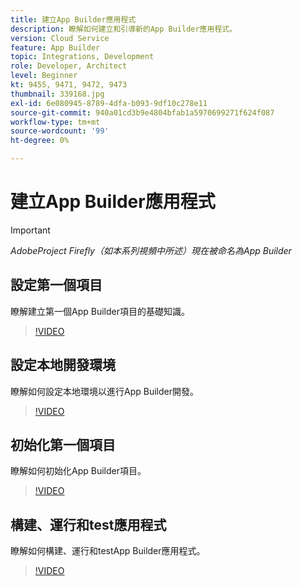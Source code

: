```yaml
---
title: 建立App Builder應用程式
description: 瞭解如何建立和引導新的App Builder應用程式。
version: Cloud Service
feature: App Builder
topic: Integrations, Development
role: Developer, Architect
level: Beginner
kt: 9455, 9471, 9472, 9473
thumbnail: 339168.jpg
exl-id: 6e080945-8789-4dfa-b093-9df10c278e11
source-git-commit: 940a01cd3b9e4804bfab1a5970699271f624f087
workflow-type: tm+mt
source-wordcount: '99'
ht-degree: 0%

---
```


# 建立App Builder應用程式

>[!IMPORTANT]
>
> _AdobeProject Firefly（如本系列視頻中所述）現在被命名為App Builder_

## 設定第一個項目

瞭解建立第一個App Builder項目的基礎知識。

>[!VIDEO](https://video.tv.adobe.com/v/339168/?quality=12&learn=on)

## 設定本地開發環境

瞭解如何設定本地環境以進行App Builder開發。

>[!VIDEO](https://video.tv.adobe.com/v/339169/?quality=12&learn=on)

## 初始化第一個項目

瞭解如何初始化App Builder項目。

>[!VIDEO](https://video.tv.adobe.com/v/339170/?quality=12&learn=on)

## 構建、運行和test應用程式

瞭解如何構建、運行和testApp Builder應用程式。

>[!VIDEO](https://video.tv.adobe.com/v/339171/?quality=12&learn=on)
